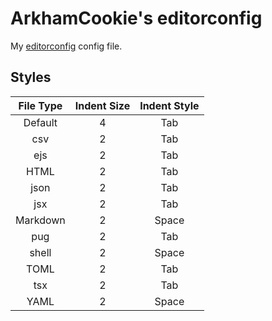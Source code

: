 # ArkhamCookie's editorconfig

My [editorconfig](https://editorconfig.org) config file.

## Styles

| File Type | Indent Size | Indent Style |
| :---: | :---: | :---: |
| Default | 4 | Tab |
| csv | 2 | Tab |
| ejs | 2 | Tab |
| HTML | 2 | Tab |
| json | 2 | Tab |
| jsx | 2 | Tab |
| Markdown | 2 | Space |
| pug | 2 | Tab |
| shell | 2 | Space |
| TOML | 2 | Tab |
| tsx | 2 | Tab |
| YAML | 2 | Space |
